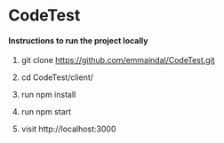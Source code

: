 # CodeTest

#### Instructions to run the project locally

1. git clone https://github.com/emmaindal/CodeTest.git

2. cd CodeTest/client/

3. run npm install

4. run npm start

5. visit http://localhost:3000
